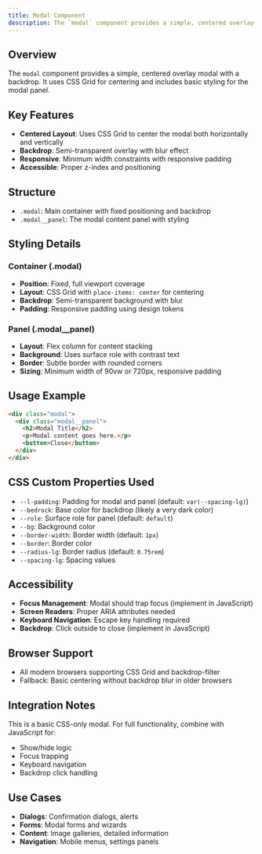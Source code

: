 ```yaml
---
title: Modal Component
description: The `modal` component provides a simple, centered overlay modal with a backdrop. It uses CSS Grid for centering and includes basic styling for the modal panel.
---
```


## Overview
The `modal` component provides a simple, centered overlay modal with a backdrop. It uses CSS Grid for centering and includes basic styling for the modal panel.

## Key Features
- **Centered Layout**: Uses CSS Grid to center the modal both horizontally and vertically
- **Backdrop**: Semi-transparent overlay with blur effect
- **Responsive**: Minimum width constraints with responsive padding
- **Accessible**: Proper z-index and positioning

## Structure
- `.modal`: Main container with fixed positioning and backdrop
- `.modal__panel`: The modal content panel with styling

## Styling Details

### Container (.modal)
- **Position**: Fixed, full viewport coverage
- **Layout**: CSS Grid with `place-items: center` for centering
- **Backdrop**: Semi-transparent background with blur
- **Padding**: Responsive padding using design tokens

### Panel (.modal__panel)
- **Layout**: Flex column for content stacking
- **Background**: Uses surface role with contrast text
- **Border**: Subtle border with rounded corners
- **Sizing**: Minimum width of 90vw or 720px, responsive padding

## Usage Example
```html
<div class="modal">
  <div class="modal__panel">
    <h2>Modal Title</h2>
    <p>Modal content goes here.</p>
    <button>Close</button>
  </div>
</div>
```

## CSS Custom Properties Used
- `--l-padding`: Padding for modal and panel (default: `var(--spacing-lg)`)
- `--bedrock`: Base color for backdrop (likely a very dark color)
- `--role`: Surface role for panel (default: `default`)
- `--bg`: Background color
- `--border-width`: Border width (default: `1px`)
- `--border`: Border color
- `--radius-lg`: Border radius (default: `0.75rem`)
- `--spacing-lg`: Spacing values

## Accessibility
- **Focus Management**: Modal should trap focus (implement in JavaScript)
- **Screen Readers**: Proper ARIA attributes needed
- **Keyboard Navigation**: Escape key handling required
- **Backdrop**: Click outside to close (implement in JavaScript)

## Browser Support
- All modern browsers supporting CSS Grid and backdrop-filter
- Fallback: Basic centering without backdrop blur in older browsers

## Integration Notes
This is a basic CSS-only modal. For full functionality, combine with JavaScript for:
- Show/hide logic
- Focus trapping
- Keyboard navigation
- Backdrop click handling

## Use Cases
- **Dialogs**: Confirmation dialogs, alerts
- **Forms**: Modal forms and wizards
- **Content**: Image galleries, detailed information
- **Navigation**: Mobile menus, settings panels